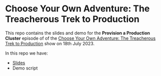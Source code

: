 # Choose Your Own Adventure: The Treacherous Trek to Production

This repo contains the slides and demo for the **Provision a Production Cluster** episode of of the [Choose Your Own Adventure: The Treacherous Trek to Production](https://github.com/vfarcic/cncf-demo) show on 18th July 2023.

In this repo we have:

- [Slides](slides.md)
- Demo script

